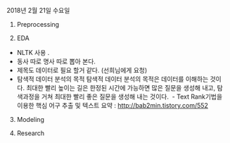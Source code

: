 
2018년 2월 21일 수요일

1. Preprocessing
    
2. EDA
  - NLTK 사용 . 
  - 동사 따로 명사 따로 뽑아 본다.
  - 제목도 데이터로 필요 할거 같다. (선희님에게 요청)
  - 탐색적 데이터 분석의 목적
    탐색적 데이터 분석의 목적은 데이터를 이해하는 것이다.  최대한 빨리 높이는 길은 한정된 시간에 가능하면 많은 질문을 생성해 내고, 탐색과정을 거쳐 최대한 빨리 좋은     질문을 생성해 내는 것이다.
  - Text Rank기법을 이용한 핵심 어구 추출 및 텍스트 요약 : http://bab2min.tistory.com/552  
    
3. Modeling

4. Research

